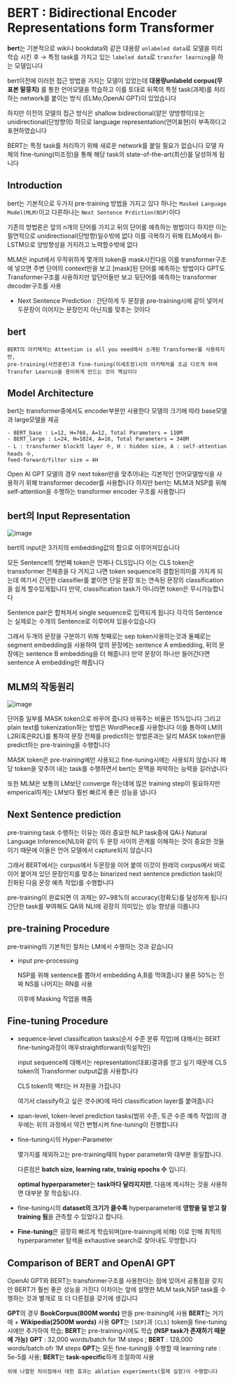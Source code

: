 # BERT : Bidirectional Encoder Representations form Transformer 

**bert**는 기본적으로 wiki나 bookdata와 같은 대용량 ``unlabeled data``로 모델을 미리 학습 시킨 후 → 특정 task를 가지고 있는 ``labeled data``로 ``transfer learning``을 하는 모델입니다 

bert이전에 이러한 접근 방법을 가지는 모델이 있었는데 **대용량unlabeld corpus(무표본 말뭉치)** 를 통한 언어모델을 학습하고  이를 토대로 뒤쪽의 특정 task(과제)를 처리하는 network를 붙이는 방식 (ELMo,OpenAI GPT)이 있었습니다 

하지만 이전의 모델의 접근 방식은 shallow bidirectional(얕은 양방향의)또는unidirectional(단방향의) 하므로 language representation(언어표현)이 부족하다고 표현하였습니다 

BERT는 특정 task를 처리하기 위해 새로운 network를 붙일 필요가 없습니다
모델 자체의 fine-tuning(미조정)을 통해 해당 task의 state-of-the-art(최신)를 달성하게 됩니다 

## Introduction
bert는 기본적으로 두가지 pre-training 방법을 가지고 있다 하나는 ``Masked Language Model(MLM)``이고 다른하나는 `Next Sentence Prdiction(NSP)`이다 

기존의 방법론은 앞의 n개의 단어를 가지고 뒤의 단어를 예측하는 벙법이다 하지만 이는 필연적으로 
unidirectional(단방향)일수밖에 없다 이를 극복하기 위해 ELMo에서 Bi-LSTM으로 양방향성을 가지려고 노력할수밖에 없다

MLM은 input에서 무작위하게 몇개의 token을 mask시킨다음 이를 transformer구조에 넣으면 주변 단어의 context만을 보고 [mask]된 단어를 예측하는 방법이다 GPT도 Transformer구조를 사용하지만 앞단어들만 보고 뒷단어를 예측하는 transformer decoder구조를 사용

* Next Sentence Prediction : 간단하게 두 문장을 pre-training시에 같이 넣어서 두문장이 이어지는 문장인지 아닌지를 맞추는 것이다

## bert
```
BERT의 아키텍처는 Attention is all you need에서 소개된 Transformer를 사용하지만, 
pre-training(사전훈련)과 fine-tuning(미세조정)시의 아키텍처를 조금 다르게 하여 
Transfer Learnin을 용이하게 만드는 것이 핵심이다 
```

## Model Architecture

bert는 transformer중에서도 encoder부분만 사용한다 모델의 크기에 따라 base모델과 large모델을 제공

```
- BERT_base : L=12, H=768, A=12, Total Parameters = 110M
- BERT_large : L=24, H=1024, A=16, Total Parameters = 340M
- L : transformer block의 layer 수, H : hidden size, A : self-attention heads 수, 
feed-forward/filter size = 4H
```
Open AI GPT 모델의 경우 next token만을 맞추어내는 긱본적인 언어모델방식을 사용하기 위해 transformer decoder를 사용합니다
하지만 bert는 MLM과 NSP를 위해 self-attention을 수행하는 transformer encoder 구조를 사용합니다 

## bert의 Input Representation

![image](https://user-images.githubusercontent.com/80239748/133095830-ef00eb75-6705-4b7c-b03b-500ecd40794c.png)

bert의 input은 3가지의 embedding값의 합으로 이루어져있습니다 

모든 Sentence의 첫번째 token은 언제나 CLS입니다 
이는 CLS token은 transsformer 전체층을 다 거치고 나면 token sequence의 결합된의미를 가지게 되는데 여기서 간단한 classifier를
붙이면 단일 문장 또는 연속된 문장의 classification을 쉽게 할수있게됩니다 만약, classification task가 아니라면 token은 무시가능합니다

Sentence pair은 합쳐져서 single sequence로 입력되게 됩니다 각각의 Sentence는 실제로는 수개의 Sentence로 이루어져 있을수있습니다

그래서 두개의 문장을 구분하기 위해 첫째로는 sep token사용하는것과 둘째로는 segment embedding을 사용하여 앞의 문장에는
sentence A embedding, 뒤의 문장에는 sentence B embedding을 더 해줍니다 
만약 문장이 하나만 들어간다면 sentence A embedding만 해줍니다 

## MLM의 작동원리 

![image](https://user-images.githubusercontent.com/80239748/133097974-63af14e8-47c1-47df-9af7-5dfedda0f2b1.png)

단어중 일부를 MASK token으로 바꾸어 줍니다 바꿔주는 비율은 15%입니다 그리고 plain text를 tokenization하는 방법은 WordPiece를 사용합니다
이를 통하여 LM의 L2R(혹은R2L)를 통하여 문장 전체를 predict하는 방법론과는 달리 MASK token만을 predict하는 pre-training을 수행합니다 

MASK token은 pre-training에만 사용되고 fine-tuning시에는 사용되지 않습니다 해당 token을 맞추어 내는 task를 수행하면서 
bert는 문맥을 파악하는 능력을 길러냅니다

또한 MLM은 보통의 LM보단 converge 하는데에 많은 training step이 필요하지만 emperical하게는 LM보다 훨씬 빠르게 좋은 성능을 냅니다

## Next Sentence prediction

pre-training task 수행하는 이유는 여러 중요한 NLP task중에 QA나 Natural Language Inference(NLI)와 같이 
두 문장 사이의 관계를 이해하는 것이 중요한 것들이기 때문에 이들은 언어 모델에서 capture되지 않습니다

그래서 BERT에서는 corpus에서 두문장을 이어 붙여 이것이 원래의 corpus에서 바로 이어 붙어져 있던 문장인지를 
맞추는 binarized next sentence prediction task(이진화된 다음 문장 예측 작업)를 수행합니다

pre-training이 완료되면 이 과제는 97~98%의 accuracy(정확도)를 달성하게 됩니다 
간단한 task를 부여해도 QA와 NLI에 굉장히 의미있는 성능 향샹을 이룹니다 

## pre-training Procedure

pre-training의 기본적인 절차는 LM에서 수행하는 것과 같습니다 

- input pre-processing

    NSP를 위해 sentence를 뽑아서 embedding A,B를 먹여줍니다 물론 50%는 진짜 NS를 나머지는 RN를 사용 

    이후에 Masking 작업을 해줌
    

## Fine-tuning Procedure

- sequence-level classification tasks(순서 수준 분류 작업)에 대해서는 BERT fine-tuning과정이 매우straightforward(직설적인)

    input sequence에 대해서는 representation(대표)결과를 얻고 싶기 때문에 CLS token의   Transformer output값을 사용합니다 

    CLS token의 벡터는 H 차원을 가집니다 

    여기서 classify하고 싶은 갯수(K)에 따라 classification layer를 붙여줍니다

- span-level, token-level prediction tasks(범위 수준, 토큰 수준 예측 작업)의 경우에는 위의 과정에서 약간 변형시켜 fine-tuning이 진행합니다

- fine-tuning시의 Hyper-Parameter

    몇가지를 제외하고는 pre-training때의 hyper parameter와 대부분 동일합니다.

    다른점은 **batch size, learning rate, trainig epochs 수** 입니다.

    **optimal hyperparameter**는 **task마다 달라지지만**, 다음에 제시하는 것을 사용하면 대부분 잘 학습됩니다.

- fine-tuning시의 **dataset의 크기가 클수록** hyperparameter에 **영향을 덜 받고 잘 training 됨**을 관측할 수 있었다고 합니다.
- **Fine-tuning**은 굉장히 빠르게 학습되며(pre-training에 비해) 이로 인해 최적의 hyperparameter 탐색을 exhaustive search로 찾아내도 무방합니다


## Comparison of BERT and OpenAI GPT

OpenAI GPT와 BERT는 transformer구조를 사용한다는 점에 있어서 공통점을 갖지만 BERT가 훨씬 좋은 성능을 가진다 
이차이는 앞에 설명한 MLM task,NSP task를 수행하는 것과 별개로 또 더 다른점을 갖기에 생깁니다

 **GPT**의 경우 **BookCorpus(800M words)** 만을 pre-training에 사용 **BERT**는 거기에 + **Wikipedia(2500M words)** 사용
 **GPT**는 `[SEP]`과 `[CLS]` token을 fine-tuning시에만 추가하여 학습; **BERT**는 pre-training시에도 학습 **(NSP task가 존재하기 때문에 가능)**
 **GPT** : 32,000 words/batch for 1M steps ; **BERT** : 128,000 words/batch ofr 1M steps
 **GPT**는 모든 fine-tuning을 수행할 때 learning rate : 5e-5를 사용; **BERT**는 **task-specific**하게 조절하여 사용

    위에 나열한 차이점에서 대한 효과는 ablation experiments(절제 실험)이 수행합니다
